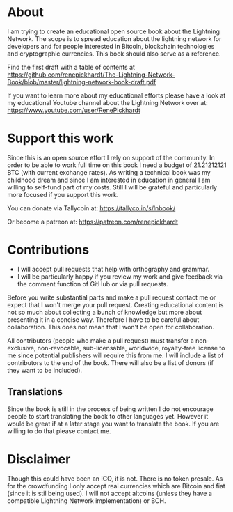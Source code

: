 # About
I am trying to create an educational open source book about the Lightning Network.
The scope is to spread education about the lightning network for developers and for people interested in Bitcoin, blockchain technologies and cryptographic currencies.
This book should also serve as a reference.

Find the first draft with a table of contents at https://github.com/renepickhardt/The-Lightning-Network-Book/blob/master/lightning-network-book-draft.pdf

If you want to learn more about my educational efforts please have a look at my educational Youtube channel about the Lightning Network over at: https://www.youtube.com/user/RenePickhardt

# Support this work
Since this is an open source effort I rely on support of the community. In order to be able to work full time on this book I need a budget of 21.21212121 BTC (with current exchange rates). As writing a technical book was my childhood dream and since I am interested in education in general I am willing to self-fund part of my costs. Still I will be grateful and particularly more focused if you support this work.

You can donate via Tallycoin at: https://tallyco.in/s/lnbook/

Or become a patreon at:  https://patreon.com/renepickhardt

# Contributions

* I will accept pull requests that help with orthography and grammar.
* I will be particularly happy if you review my work and give feedback via the comment function of GitHub or via pull requests.

Before you write substantial parts and make a pull request contact me or expect that I won't merge your pull request. Creating educational content is not so much about collecting a bunch of knowledge but more about presenting it in a concise way.
Therefore I have to be careful about collaboration. This does not mean that I won't be open for collaboration.

All contributors (people who make a pull request) must transfer a non-exclusive, non-revocable, sub-licensable, worldwide, royalty-free license to me since potential publishers will require this from me. I will include a list of contributors to the end of the book. There will also be a list of donors (if they want to be included).

## Translations
Since the book is still in the process of being written I do not encourage people to start translating the book to other languages yet. However it would be great if at a later stage you want to translate the book. If you are willing to do that please contact me. 

# Disclaimer
Though this could have been an ICO, it is not. There is no token presale. As for the crowdfunding I only accept real currencies which are Bitcoin and fiat (since it is stil being used). I will not accept altcoins (unless they have a compatible Lightning Network implementation) or BCH.
